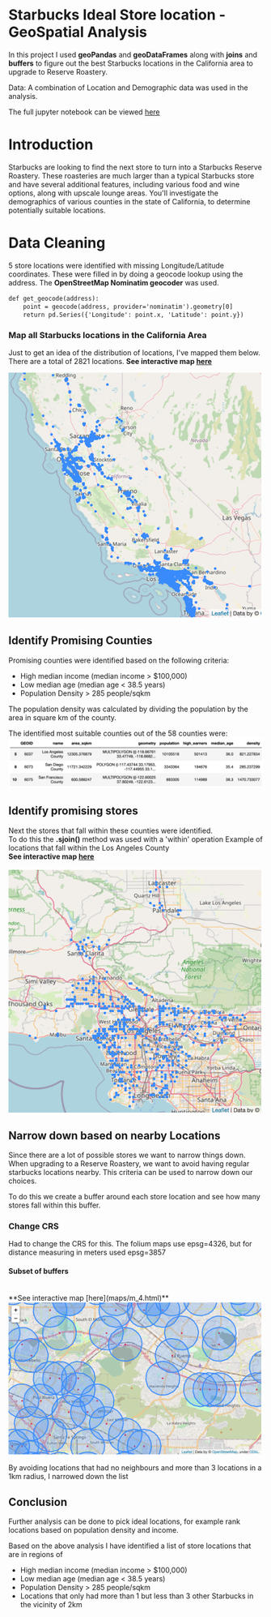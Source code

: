 # Starbucks Ideal Store location - GeoSpatial Analysis

In this project I used **geoPandas** and **geoDataFrames** along with **joins** and **buffers** to figure out the best Starbucks locations in the California area to upgrade to Reserve Roastery.

Data: A combination of Location and Demographic data was used in the analysis.

The full jupyter notebook can be viewed [here](https://github.com/numalj/Starbucks-GeoSpatial-Analysis/blob/master/StarbucksRoasteryLocation.ipynb)

# Introduction

Starbucks are looking to find the next store to turn into a Starbucks Reserve Roastery. These roasteries are much larger than a typical Starbucks store and have several additional features, including various food and wine options, along with upscale lounge areas. You'll investigate the demographics of various counties in the state of California, to determine potentially suitable locations.

# Data Cleaning

5 store locations were identified with missing Longitude/Latitude coordinates. These were filled in by doing a geocode lookup using the address. The **OpenStreetMap Nominatim geocoder** was used.

```
def get_geocode(address):
    point = geocode(address, provider='nominatim').geometry[0]
    return pd.Series({'Longitude': point.x, 'Latitude': point.y})
```

### Map all Starbucks locations in the California Area
Just to get an idea of the distribution of locations, I've mapped them below. There are a total of 2821 locations.
**See interactive map [here](maps/m_2.html)**


<img src="/images/m2.png" width="500">


## Identify Promising Counties
Promising counties were identified based on the following criteria:
* High median income (median income > $100,000)
* Low median age (median age < 38.5 years)
* Population Density > 285 people/sqkm

The population density was calculated by dividing the population by the area in square km of the county. 

The identified most suitable counties out of the 58 counties were: 
![selectedCounties](/images/sel_counties.png)

## Identify promising stores

Next the stores that fall within these counties were identified.
<br>
To do this the **.sjoin()** method was used with a 'within' operation 
Example of locations that fall within the Los Angeles County
<br>
**See interactive map [here](maps/m_3.html)**

<img src="/images/m3.png" width="500">

## Narrow down based on nearby Locations

Since there are a lot of possible stores we want to narrow things down. When upgrading to a Reserve Roastery, we want to avoid having regular starbucks locations nearby. This criteria can be used to narrow down our choices.

To do this we create a buffer around each store location and see how many stores fall within this buffer.

### Change CRS
Had to change the CRS for this. The folium maps use epsg=4326, but for distance measuring in meters used epsg=3857

#### Subset of buffers
<br>
**See interactive map [here](maps/m_4.html)**

<img src="/images/m4.png" width="500">

By avoiding locations that had no neighbours and more than 3 locations in a 1km radius, I narrowed down the list

## Conclusion
Further analysis can be done to pick ideal locations, for example rank locations based on population density and income.

Based on the above analysis I have identified a list of store locations that are in regions of

* High median income (median income > $100,000)
* Low median age (median age < 38.5 years)
* Population Density > 285 people/sqkm
* Locations that only had more than 1 but less than 3 other Starbucks in the vicinity of 2km
